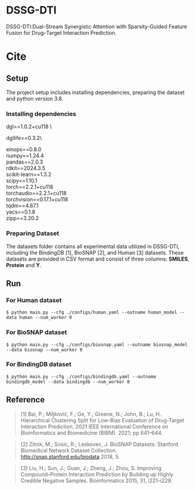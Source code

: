 # DSSG-DTI
DSSG-DTI:Dual-Stream Synergistic Attention with Sparsity-Guided Feature Fusion for Drug–Target Interaction Prediction.

# Cite
## Setup
The project setup includes installing dependencies, preparing the dataset and python version 3.8.

### Installing dependencies
dgl==1.0.2+cu118 \

dgllife==0.3.2\

einops==0.8.0\
numpy==1.24.4\
pandas==2.0.3\
rdkit==2024.3.5\
scikit-learn==1.3.2\
scipy==1.10.1\
torch==2.2.1+cu118\
torchaudio==2.2.1+cu118\
torchvision==0.17.1+cu118\
tqdm==4.67.1\
yacs==0.1.8\
zipp==3.20.2

### Preparing Dataset
The datasets folder contains all experimental data utilized in DSSG-DTI, including the BindingDB [1], BioSNAP [2], and Human [3] datasets. These datasets are provided in CSV format and consist of three columns: **SMILES**, **Protein** and **Y**.

## Run
### For Human dataset
`$ python main.py --cfg ./configs/human.yaml --outname human_model --data human --num_worker 0`
### For BioSNAP dataset
`$ python main.py --cfg ./configs/biosnap.yaml --outname biosnap_model --data biosnap --num_worker 0`
### For BindingDB dataset
`$ python main.py --cfg ./configs/bindingdb.yaml --outname bindingdb_model --data bindingdb --num_worker 0`

## Reference
>[1] Bai, P.; Miljković, F.; Ge, Y.; Greene, N.; John, B.; Lu, H. Hierarchical Clustering Split for Low-Bias Evaluation of Drug-Target Interaction Prediction. 2021 IEEE International Conference on Bioinformatics and Biomedicine (BIBM). 2021; pp 641–644.

>[2] Zitnik, M.; Sosic, R.; Leskovec, J. BioSNAP Datasets: Stanford Biomedical Network Dataset Collection. http://snap.stanford.edu/biodata 2018, 5.

>[3] Liu, H.; Sun, J.; Guan, J.; Zheng, J.; Zhou, S. Improving Compound–Protein Interaction Prediction by Building up Highly Credible Negative Samples. Bioinformatics 2015, 31, i221–i229.
